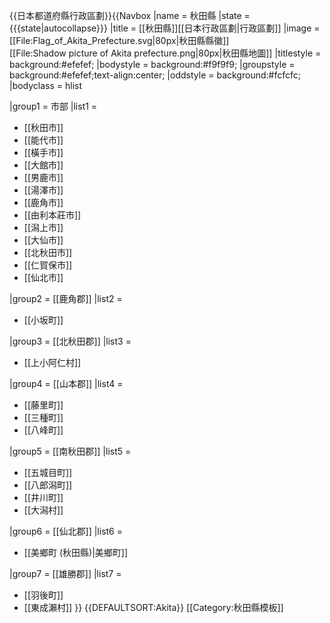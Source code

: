 <noinclude>{{日本都道府縣行政區劃}}</noinclude>{{Navbox
|name = 秋田縣
|state = {{{state|autocollapse}}}
|title = [[秋田縣]][[日本行政區劃|行政區劃]]
|image = [[File:Flag_of_Akita_Prefecture.svg|80px|秋田縣縣徽]]<br />[[File:Shadow picture of Akita prefecture.png|80px|秋田縣地圖]]
|titlestyle = background:#efefef;
|bodystyle = background:#f9f9f9;
|groupstyle = background:#efefef;text-align:center;
|oddstyle = background:#fcfcfc;
|bodyclass = hlist

|group1 = 市部
|list1 =
* [[秋田市]]
* [[能代市]]
* [[橫手市]]
* [[大館市]]
* [[男鹿市]]
* [[湯澤市]]
* [[鹿角市]]
* [[由利本莊市]]
* [[潟上市]]
* [[大仙市]]
* [[北秋田市]]
* [[仁賀保市]]
* [[仙北市]]

|group2 = [[鹿角郡]]
|list2 =
* [[小坂町]]

|group3 = [[北秋田郡]]
|list3 =
* [[上小阿仁村]]

|group4 = [[山本郡]]
|list4 =
* [[藤里町]]
* [[三種町]]
* [[八峰町]]

|group5 = [[南秋田郡]]
|list5 =
* [[五城目町]]
* [[八郎潟町]]
* [[井川町]]
* [[大潟村]]

|group6 = [[仙北郡]]
|list6 =
* [[美鄉町 (秋田縣)|美鄉町]]

|group7 = [[雄勝郡]]
|list7 =
* [[羽後町]]
* [[東成瀨村]]
}}<noinclude>
{{DEFAULTSORT:Akita}}
[[Category:秋田縣模板]]
</noinclude>